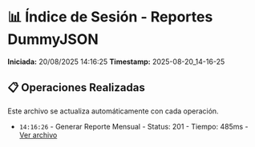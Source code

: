 # 📊 Índice de Sesión - Reportes DummyJSON

**Iniciada:** 20/08/2025 14:16:25
**Timestamp:** 2025-08-20_14-16-25

## 📋 Operaciones Realizadas

Este archivo se actualiza automáticamente con cada operación.
- `14:16:26` - Generar Reporte Mensual - Status: 201 - Tiempo: 485ms - [Ver archivo](generar_reporte_mensual_01_2025-08-20_14-16-25.json)

